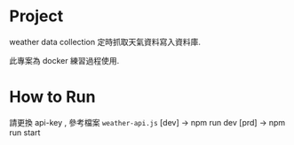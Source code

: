 # Project

weather data collection 定時抓取天氣資料寫入資料庫.

此專案為 docker 練習過程使用.

# How to Run
請更換 api-key , 參考檔案 ```weather-api.js```
[dev] -> npm run dev
[prd] -> npm run start
